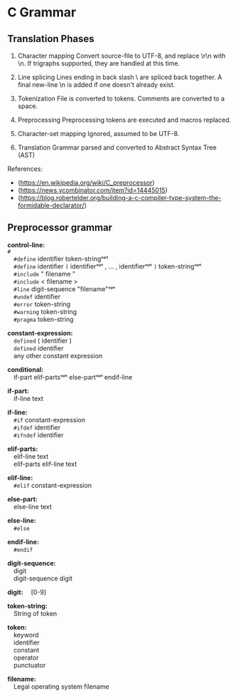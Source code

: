 # C Grammar

## Translation Phases

1. Character mapping
     Convert source-file to UTF-8, and replace \r\n with \n.
     If trigraphs supported, they are handled at this time.
     
2. Line splicing
     Lines ending in back slash \ are spliced back together.
     A final new-line  \n is added if one doesn't already exist.
     
3. Tokenization
    File is converted to tokens.
    Comments are converted to a space.
    
4. Preprocessing
    Preprocessing tokens are executed and macros replaced.

5. Character-set mapping
    Ignored, assumed to be UTF-8.

6. Translation
   Grammar parsed and converted to Abstract Syntax Tree (AST)

References:
 * (https://en.wikipedia.org/wiki/C_preprocessor)
 * (https://news.ycombinator.com/item?id=14445015)
 * (https://blog.robertelder.org/building-a-c-compiler-type-system-the-formidable-declarator/)
 

## Preprocessor grammar

**control-line:**  
   `#`  
 `#define` identifier token-stringᵒᵖᵗ  
 `#define` identifier `(` identifierᵒᵖᵗ , ... , identifierᵒᵖᵗ `)` token-stringᵒᵖᵗ  
 `#include` " filename "  
 `#include` < filename >  
 `#line` digit-sequence "filename"ᵒᵖᵗ  
 `#undef` identifier  
 `#error` token-string  
 `#warning` token-string  
 `#pragma` token-string  

**constant-expression:**  
 `defined` ( identifier )  
 `defined` identifier  
 any other constant expression  

**conditional:**  
 if-part elif-partsᵒᵖᵗ else-partᵒᵖᵗ endif-line  

**if-part:**  
 if-line text  

**if-line:**  
 `#if` constant-expression  
 `#ifdef` identifier  
 `#ifndef` identifier  

**elif-parts:**  
 elif-line text  
 elif-parts elif-line text  

**elif-line:**  
 `#elif` constant-expression  

**else-part:**  
 else-line text  

**else-line:**  
 `#else  `

**endif-line:**  
 `#endif ` 

**digit-sequence:**  
 digit  
 digit-sequence digit  

**digit:** 
 [0-9]  

**token-string:**  
 String of token  

**token:**  
 keyword  
 identifier  
 constant  
 operator  
 punctuator  

**filename:**  
 Legal operating system filename

